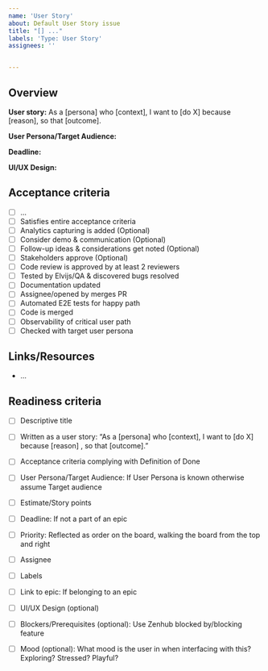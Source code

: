 ```yaml
---
name: 'User Story'
about: Default User Story issue
title: "[] ..."
labels: 'Type: User Story'
assignees: ''


---
```



## Overview
**User story:**  As a [persona] who [context], I want to [do X] because [reason], so that [outcome].

**User Persona/Target Audience:**

**Deadline:**

**UI/UX Design:**

## Acceptance criteria
 - [ ] ...
 - [ ] Satisfies entire acceptance criteria
 - [ ] Analytics capturing is added (Optional)
 - [ ] Consider demo & communication (Optional)
 - [ ] Follow-up ideas & considerations get noted (Optional)
 - [ ] Stakeholders approve (Optional)
 - [ ] Code review is approved by at least 2 reviewers
 - [ ] Tested by Elvijs/QA & discovered bugs resolved
 - [ ] Documentation updated
 - [ ] Assignee/opened by merges PR
 - [ ] Automated E2E tests for happy path
 - [ ] Code is merged
 - [ ] Observability of critical user path
 - [ ] Checked with target user persona

## Links/Resources
 * ...

## Readiness criteria
- [ ] Descriptive title
- [ ] Written as a user story: “As a [persona] who [context], I want to [do X] because [reason] , so that [outcome].”
- [ ] Acceptance criteria complying with Definition of Done
- [ ] User Persona/Target Audience: If User Persona is known otherwise assume Target audience
- [ ] Estimate/Story points
- [ ] Deadline: If not a part of an epic
- [ ] Priority: Reflected as order on the board, walking the board from the top and right
- [ ] Assignee
- [ ] Labels
- [ ] Link to epic: If belonging to an epic
- [ ] UI/UX Design (optional)
- [ ] Blockers/Prerequisites (optional): Use Zenhub blocked by/blocking feature
- [ ] Mood (optional): What mood is the user in when interfacing with this? Exploring? Stressed? Playful?


